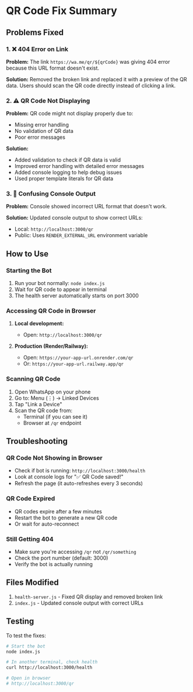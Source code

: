 # QR Code Fix Summary

## Problems Fixed

### 1. ❌ 404 Error on Link
**Problem:** The link `https://wa.me/qr/${qrCode}` was giving 404 error because this URL format doesn't exist.

**Solution:** Removed the broken link and replaced it with a preview of the QR data. Users should scan the QR code directly instead of clicking a link.

### 2. ⚠️ QR Code Not Displaying
**Problem:** QR code might not display properly due to:
- Missing error handling
- No validation of QR data
- Poor error messages

**Solution:** 
- Added validation to check if QR data is valid
- Improved error handling with detailed error messages
- Added console logging to help debug issues
- Used proper template literals for QR data

### 3. 📝 Confusing Console Output
**Problem:** Console showed incorrect URL format that doesn't work.

**Solution:** Updated console output to show correct URLs:
- Local: `http://localhost:3000/qr`
- Public: Uses `RENDER_EXTERNAL_URL` environment variable

## How to Use

### Starting the Bot
1. Run your bot normally: `node index.js`
2. Wait for QR code to appear in terminal
3. The health server automatically starts on port 3000

### Accessing QR Code in Browser
1. **Local development:**
   - Open: `http://localhost:3000/qr`
   
2. **Production (Render/Railway):**
   - Open: `https://your-app-url.onrender.com/qr`
   - Or: `https://your-app-url.railway.app/qr`

### Scanning QR Code
1. Open WhatsApp on your phone
2. Go to: Menu (⋮) → Linked Devices
3. Tap "Link a Device"
4. Scan the QR code from:
   - Terminal (if you can see it)
   - Browser at `/qr` endpoint

## Troubleshooting

### QR Code Not Showing in Browser
- Check if bot is running: `http://localhost:3000/health`
- Look at console logs for "✅ QR Code saved!"
- Refresh the page (it auto-refreshes every 3 seconds)

### QR Code Expired
- QR codes expire after a few minutes
- Restart the bot to generate a new QR code
- Or wait for auto-reconnect

### Still Getting 404
- Make sure you're accessing `/qr` not `/qr/something`
- Check the port number (default: 3000)
- Verify the bot is actually running

## Files Modified
1. `health-server.js` - Fixed QR display and removed broken link
2. `index.js` - Updated console output with correct URLs

## Testing
To test the fixes:
```bash
# Start the bot
node index.js

# In another terminal, check health
curl http://localhost:3000/health

# Open in browser
# http://localhost:3000/qr
```
